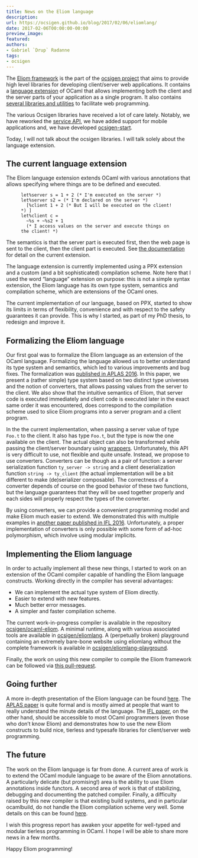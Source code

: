 ```yaml
---
title: News on the Eliom language
description:
url: https://ocsigen.github.io/blog/2017/02/06/eliomlang/
date: 2017-02-06T00:00:00-00:00
preview_image:
featured:
authors:
- Gabriel `Drup` Radanne
tags:
- ocsigen
---
```


<p>The <a href="https://ocsigen.org/eliom/">Eliom framework</a> is the part of the <a href="https://ocsigen.org">ocsigen project</a> that aims to provide
high level libraries for developing client/server web applications.
It contains a <a href="https://ocsigen.org/eliom/6.1/manual/ppx-syntax">language extension</a> of OCaml that allows implementing both the client
and the server parts of your application as a single program. It also
contains <a href="https://ocsigen.org/eliom/manual/">several libraries and utilities</a> to facilitate web programming.</p>

<p>The various Ocsigen libraries have received a lot of care
lately. Notably, we have reworked the <a href="https://ocsigen.github.io/blog/2016/12/12/eliom6/">service API</a>, we
have added support for mobile applications and, we have developed
<a href="https://github.com/ocsigen/ocsigen-start">ocsigen-start</a>.</p>

<p>Today, I will not talk about the ocsigen libraries. I will talk solely about
the language extension.</p>

<h2>The current language extension</h2>

<p>The Eliom language extension extends OCaml with various annotations that
allows specifying where things are to be defined and executed.</p>

<figure class="highlight"><pre><code class="language-ocaml" data-lang="ocaml"><span class="k">let</span><span class="o">%</span><span class="n">server</span> <span class="n">s</span> <span class="o">=</span> <span class="mi">1</span> <span class="o">+</span> <span class="mi">2</span> <span class="c">(* I'm executed on the server *)</span>
<span class="k">let</span><span class="o">%</span><span class="n">server</span> <span class="n">s2</span> <span class="o">=</span> <span class="c">(* I'm declared on the server *)</span>
  <span class="p">[</span><span class="o">%</span><span class="n">client</span> <span class="mi">1</span> <span class="o">+</span> <span class="mi">2</span> <span class="c">(* But I will be executed on the client! *)</span> <span class="p">]</span>
<span class="k">let</span><span class="o">%</span><span class="n">client</span> <span class="n">c</span> <span class="o">=</span>
  <span class="o">~%</span><span class="n">s</span> <span class="o">+</span> <span class="o">~%</span><span class="n">s2</span> <span class="o">+</span> <span class="mi">1</span>
  <span class="c">(* I access values on the server and execute things on the client! *)</span></code></pre></figure>

<p>The semantics is that the server part is executed first,
then the web page is sent to the client,
then the client part is executed.
See <a href="https://ocsigen.org/eliom/6.1/manual/ppx-syntax">the documentation</a> for detail on the current extension.</p>

<p>The language extension is currently implemented using a PPX extension and
a custom (and a bit sophisticated) compilation scheme. Note here that I used
the word &ldquo;language&rdquo; extension on purpose: this is not a simple syntax extension,
the Eliom language has its own type system, semantics and compilation
scheme, which are extensions of the OCaml ones.</p>

<p>The current implementation of our language, based on PPX, started to
show its limits in terms of flexibility, convenience and with respect to
the safety guarantees it can provide. This is why I started, as part
of my PhD thesis, to redesign and improve it.</p>

<h2>Formalizing the Eliom language</h2>

<p>Our first goal was to formalize the Eliom language as an extension of the OCaml
language. Formalizing the language allowed us to better understand its type 
system and semantics, which led to various improvements and bug fixes.
The formalization was <a href="https://hal.archives-ouvertes.fr/hal-01349774">published in APLAS 2016</a>. In this paper,
we present a (rather simple) type system based on two distinct type
universes and the notion of converters, that allows passing values from
the server to the client. We also show that the intuitive semantics
of Eliom, that server code is executed immediately and client code is executed
later in the exact same order it was encountered, does correspond to the
compilation scheme used to slice Eliom programs into a server program and a
client program.</p>

<p>In the the current implementation, when passing
a server value of type <code class="language-plaintext highlighter-rouge">Foo.t</code> to the client. It also has type <code class="language-plaintext highlighter-rouge">Foo.t</code>,
but the type is now the one available on the client. The actual object
can also be transformed while passing the client/server boundary using
<a href="https://ocsigen.org/eliom/6.1/manual/clientserver-wrapping">wrappers</a>. Unfortunately, this API is very difficult to use, not
flexible and quite unsafe. Instead, we propose to use converters.
Converters can be though as a pair of function: a server serialization
function <code class="language-plaintext highlighter-rouge">ty_server -&gt; string</code> and a client deserialization function
<code class="language-plaintext highlighter-rouge">string -&gt; ty_client</code> (the actual implementation will be a bit different to make (de)serializer composable).
The correctness of a converter depends of course on the good behavior of these
two functions, but the language guarantees that they will be used together
properly and each sides will properly respect the types of the converter.</p>

<p>By using converters, we can provide a convenient programming model and make
Eliom much easier to extend. We demonstrated this with multiple examples in
<a href="https://hal.archives-ouvertes.fr/hal-01407898">another paper published in IFL 2016</a>.
Unfortunately, a proper implementation of converters is only possible
with some form of ad-hoc polymorphism, which involve using modular implicits.</p>

<h2>Implementing the Eliom language</h2>

<p>In order to actually implement all these new things, I started to work on an
extension of the OCaml compiler capable of handling the Eliom language
constructs. Working directly in the compiler has several advantages:</p>

<ul>
  <li>We can implement the actual type system of Eliom directly.</li>
  <li>Easier to extend with new features.</li>
  <li>Much better error messages.</li>
  <li>A simpler and faster compilation scheme.</li>
</ul>

<p>The current work-in-progress compiler is available in the repository
<a href="https://github.com/ocsigen/ocaml-eliom">ocsigen/ocaml-eliom</a>. A minimal runtime,
along with various
associated tools are available in <a href="https://github.com/ocsigen/eliomlang">ocsigen/eliomlang</a>.
A (perpetually broken) playground containing an extremely bare-bone
website using eliomlang without the complete framework is available in <a href="https://github.com/ocsigen/eliomlang-playground">ocsigen/eliomlang-playground</a>.</p>

<p>Finally, the work on using this new compiler to compile the Eliom framework can be followed via <a href="https://github.com/ocsigen/eliom/pull/459">this pull-request</a>.</p>

<h2>Going further</h2>

<p>A more in-depth presentation of the Eliom language can be found <a href="https://www.irif.fr/~gradanne/papers/eliom/talk_gallium.pdf">here</a>.
The <a href="https://hal.archives-ouvertes.fr/hal-01349774">APLAS paper</a> is quite formal and is mostly aimed at people
that want to really understand the minute details of the language. The
<a href="https://hal.archives-ouvertes.fr/hal-01407898">IFL paper</a>, on the other hand, should be accessible to most OCaml programmers
(even those who don&rsquo;t know Eliom) and demonstrates how to use the new Eliom
constructs to build nice, tierless and typesafe libraries for client/server
web programming.</p>

<h2>The future</h2>

<p>The work on the Eliom language is far from done. A current area of work
is to extend the OCaml module language to be aware of the Eliom annotations.
A particularly delicate (but promising!) area is the ability to use
Eliom annotations inside functors.
A second area of work is that of stabilizing, debugging and documenting the patched compiler.
Finally, a difficulty raised by this new compiler is that existing build systems,
and in particular ocamlbuild, do not handle the Eliom compilation scheme
very well. Some details on this can be found <a href="https://github.com/ocsigen/eliom/pull/459">here</a>.</p>

<p>I wish this progress report has awaken your appetite for well-typed
and modular tierless programming in OCaml. I hope I will be able to
share more news in a few months.</p>

<p>Happy Eliom programming!</p>

